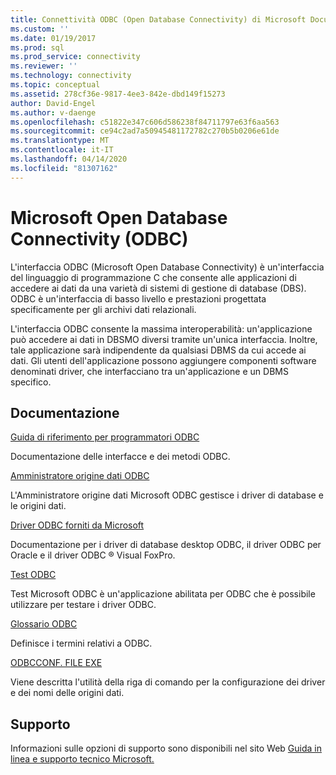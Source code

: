 ```yaml
---
title: Connettività ODBC (Open Database Connectivity) di Microsoft Documenti Microsoft
ms.custom: ''
ms.date: 01/19/2017
ms.prod: sql
ms.prod_service: connectivity
ms.reviewer: ''
ms.technology: connectivity
ms.topic: conceptual
ms.assetid: 278cf36e-9817-4ee3-842e-dbd149f15273
author: David-Engel
ms.author: v-daenge
ms.openlocfilehash: c51822e347c606d586238f84711797e63f6aa563
ms.sourcegitcommit: ce94c2ad7a50945481172782c270b5b0206e61de
ms.translationtype: MT
ms.contentlocale: it-IT
ms.lasthandoff: 04/14/2020
ms.locfileid: "81307162"
---
```

# <a name="microsoft-open-database-connectivity-odbc"></a>Microsoft Open Database Connectivity (ODBC)
L'interfaccia ODBC (Microsoft Open Database Connectivity) è un'interfaccia del linguaggio di programmazione C che consente alle applicazioni di accedere ai dati da una varietà di sistemi di gestione di database (DBS). ODBC è un'interfaccia di basso livello e prestazioni progettata specificamente per gli archivi dati relazionali.  
  
 L'interfaccia ODBC consente la massima interoperabilità: un'applicazione può accedere ai dati in DBSMO diversi tramite un'unica interfaccia. Inoltre, tale applicazione sarà indipendente da qualsiasi DBMS da cui accede ai dati. Gli utenti dell'applicazione possono aggiungere componenti software denominati driver, che interfacciano tra un'applicazione e un DBMS specifico.  
  
## <a name="documentation"></a>Documentazione  
 [Guida di riferimento per programmatori ODBC](../odbc/reference/odbc-programmer-s-reference.md)  
  
 Documentazione delle interfacce e dei metodi ODBC.  
  
 [Amministratore origine dati ODBC](../odbc/admin/odbc-data-source-administrator.md)  
  
 L'Amministratore origine dati Microsoft ODBC gestisce i driver di database e le origini dati.  
  
 [Driver ODBC forniti da Microsoft](../odbc/microsoft/microsoft-supplied-odbc-drivers.md)  
  
 Documentazione per i driver di database desktop ODBC, il driver ODBC per Oracle e il driver ODBC ® Visual FoxPro.  
  
 [Test ODBC](../odbc/odbc-test.md)  
  
 Test Microsoft ODBC è un'applicazione abilitata per ODBC che è possibile utilizzare per testare i driver ODBC.  
  
 [Glossario ODBC](../odbc/odbc-glossary.md)  
  
 Definisce i termini relativi a ODBC.  
  
 [ODBCCONF. FILE EXE](../odbc/odbcconf-exe.md)  
  
 Viene descritta l'utilità della riga di comando per la configurazione dei driver e dei nomi delle origini dati.  
  
## <a name="support"></a>Supporto  
 Informazioni sulle opzioni di supporto sono disponibili nel sito Web [Guida in linea e supporto tecnico Microsoft.](https://go.microsoft.com/fwlink?linkid=5521)

